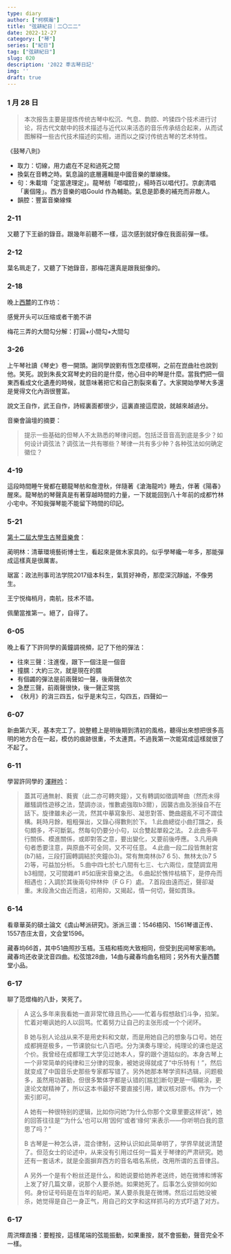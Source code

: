 ```yaml
---
type: diary
author: ["柯棋瀚"]
title: "弦耕紀日｜二〇二二"
date: 2022-12-27
category: ["琴"]
series: ["紀日"]
tag: ["弦耕紀日"]
slug: 020
description: '2022 秊古琴日記'
img: ''
draft: true
---
```


### 1 月 28 日

> 本次报告主要是提炼传统古琴中松沉、气息、韵腔、吟猱四个技术进行讨论，将古代文献中的技术描述与近代以来活态的音乐传承结合起来，从而试图解释一些古代技术描述的实相，进而以之探讨传统古琴的艺术特性。

《鼓琴八則》

- 取力：切線，用力處在不足和過死之間
- 換氣在音轉之時。氣息論的底層邏輯是中國音樂的單線條。
- 句：朱載堉「定當達理定」。龍琴舫「啷噹腔」，楊時百以唱代打。京劇清唱「裏個隆」。西方音樂的唱Gould 作為輔助。氣息是節奏的補充而非敵人。
- 韻腔：豐富音樂線條

### 2-11

又聽了下王爺的錄音。跟幾年前聽不一樣，這次感到就好像在我面前彈一樣。

### 2-12

葉名珮走了，又聽了下她錄音，那梅花還真是跟我挺像的。

### 2-18

晚上<u>西麓</u>的工作坊：

感覺开头可以压缩或者干脆不讲

梅花三弄的大間勾分解：打圓+小間勾+大間勾

### 3-26

上午琴社讀《琴史》卷一開頭。謝同學說劉有恆怎麼樣啊，之前在崑曲社也說到他。笑死。說到朱長文寫琴史的目的是什麼，他心目中的琴是什麼。當我們把一個東西看成文化遺產的時候，就意味著把它和自己割裂來看了。大家開始學琴大多還是覺得文化內涵很豐富。

說文王自作，武王自作，詩經裏面都很少，這裏直接這麼說，就越來越過分。

音樂會論壇的摘要：

> 提示一些基础的但琴人不太熟悉的琴律问题。包括泛音音高到底是多少？如何设计调弦法？调弦法一共有哪些？琴律一共有多少种？各种弦法如何确定徽位？

### 4-19

這段時間睡午覺都在聽龍琴舫和詹澄秋，伴隨著《滄海龍吟》睡去，伴著《陽春》醒來。龍琴舫的琴聲真是有著穿越時間的力量，一下就能回到八十年前的成都竹林小宅中。不知我彈琴能不能留下時間的印記。



### 5-21

[第十二屆大學生古琴音樂會](https://www.bilibili.com/video/BV1Tr4y147ys)：

蔺明林：清華環境藝術博士生，看起來是做木家具的。似乎學琴纔一年多，那能彈成這樣真是很厲害。

琚富：政法刑事司法学院2017级本科生，氣質好神奇，那麼深沉靜謐，不像男生。

王宁悦梅梢月，南航，技术不错。

佩蘭當推第一。絕了，自得了。

### 6-05

晚上看了下許同學的黃鐘調視頻，記了下他的彈法：

- 往來三聲：注進復，跟下一個注是一個音
- 撞臑：大約三次，就是現在的臑
- 有個蠲的彈法是前兩聲如一聲，後兩聲依次
- 急歷三聲，前兩聲很快，後一聲正常挑
- 《秋月》的㳙三四五，似乎是末勾三，勾四五，四聲如一

### 6-07

新曲第六天，基本完工了。說整體上是明後期到清初的風格，聽得出來想把很多高明的地方合在一起，模仿的痕跡很重，不太連貫。不過我第一次能寫成這樣就很了不起了。

### 6-11

學習許同學的 [澤畔吟](https://www.bilibili.com/video/BV1hQ4y1i7BZ)：

> 蓋其可通無射、蕤賓（此二亦可轉夾鐘），又有轉調如徵調琴曲（然而未得離騷調性遊移之法，楚調亦淡，惟數處強取b3爾），因襲古曲及浙操自不在話下。旋律雖未必一流，然其中摹寫象形、凝思對答、艷曲趨亂不可不謂佳構。耗時月餘，粗粗彈出，又錄心得數則於下。
> 1.此曲總從小曲打譜之，長句頗多，不可斷氣。然每句仍要分小句，以合雙起單殺之法。
> 2.此曲多平行關係、模進關係，或即對答之意，要出變化，又要前後呼應。
> 3.凡用典句者悉要注意，與原曲不可全同，又不可任意。
> 4.此曲一段二段皆無射宮(b7)結，三段打圓轉調結於夾鐘(b3)。常有無南林(b7 6 5)、無林太(b7 5 2)等，可益加分析。
> 5.曲中四七於七八間有七三、七六兩位，度楚調宜用b3相間，又可間雜#1 #5如唐宋音樂之法。
> 6.曲起於憔悴枯槁下，是停舟而相遇也；入調於其後兩句仲林仲（F G F）處。
> 7.首段由遠而近，聲卻凝重。末段漁父由近而遠，初用抑，又揭起，情一何切，聲如貫珠。

### 6-14

看章華英的碩士論文《虞山琴派研究》。浙派三谱：1546梧冈、1561琴谱正传、1557杏庄太音，文会堂1596。

藏春坞66首，其中51曲照抄玉梧。玉梧和梧岗大致相同，但受到民间琴家影响。藏春坞还收录沈音四曲。松弦馆28曲，14曲与藏春坞曲名相同；另外有大量西麓堂小品。

### 6-17

聊了范煜梅的八卦，笑死了。

> A 这么多年来我看她一直非常忙碌且热心——忙着与假想敌们斗争，掐架。忙着对嘲讽她的人以回骂。忙着努力让自己的主张形成一个个闭环。
>
> B 她与别人论战从来不是用史料和文献，而是用她自己的想象与口号。她在成都拥趸极多，一节课貌似七八百吧。分为演奏与理论，纯理论的课也是这个价。我曾经在成都理工大学见过她本人，穿的跟个道姑似的。本身古琴上一个非常简单的纯律和三分律的现象，被她说得就成了“中乐特有！”，然后就变成了中国音乐史那些专家都写错了。另外她那本琴学资料选辑，问题极多，虽然用功甚勤，但很多繁体字都是认错的[尴尬]断句更是一塌糊涂，更遑论文献精神了，所以这本书最好不要直接引用，建议核对原书。作为一个索引即可。
>
> A 她有一种很特别的逻辑，比如你问她“为什么你那个文章里要这样说”，她的回答往往是“‘为什么'也可以用‘因何'或者‘缘何'来表示——你听明白我的意思了吗？”
>
> B 古琴是一种怎么讲，混合律制，这种认识如此简单明了，学界早就说清楚了。但范女士的论述中，从来没有引用过任何一篇关于琴律的严肃研究。她还有一套话术，就是全面摒弃西方的音名唱名系统，改用所谓的五音律吕。
>
> A 另外一个是有个粉丝还是什么，和她说要给她养老送终，她在微博和博客上发了好几篇文章，说那个人要杀她。如果她死了。后事怎么安排如何如何。身份证号码是在当年的贴吧，某人要杀我是在微博。然后过后她没被杀，她觉得是自己一身正气，用自己的文字和这样抓马的方式吓退了对方。

### 6-17

周洪輝直播：要輕按，這樣尾端的弦能振動，如果重按，就不會振動，聲音完全不一樣。
